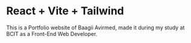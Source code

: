 # React + Vite + Tailwind

This is a Portfolio website of Baagii Avirmed, made it during my study at BCIT as a Front-End Web Developer.  

